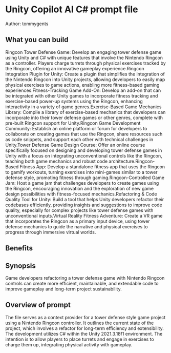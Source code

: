 # Unity Copilot AI C#  prompt file

Author: tommygents

## What you can build
Ringcon Tower Defense Game: Develop an engaging tower defense game using Unity and C# with unique features that involve the Nintendo Ringcon as a controller. Players charge turrets through physical exercises tracked by the Ringcon, offering an innovative gameplay experience.Ringcon Integration Plugin for Unity: Create a plugin that simplifies the integration of the Nintendo Ringcon into Unity projects, allowing developers to easily map physical exercises to game actions, enabling more fitness-based gaming experiences.Fitness-Tracking Game Add-On: Develop an add-on that can be integrated with other Unity games to incorporate fitness tracking and exercise-based power-up systems using the Ringcon, enhancing interactivity in a variety of game genres.Exercise-Based Game Mechanics Library: Compile a library of exercise-based mechanics that developers can incorporate into their tower defense games or other genres, complete with pre-built Ringcon support for Unity.Ringcon Game Development Community: Establish an online platform or forum for developers to collaborate on creating games that use the Ringcon, share resources such as code snippets, and support each other with technical challenges in Unity.Tower Defense Game Design Course: Offer an online course specifically focused on designing and developing tower defense games in Unity with a focus on integrating unconventional controls like the Ringcon, teaching both game mechanics and robust code architecture.Ringcon-Based Fitness App: Develop a standalone fitness app that uses the Ringcon to gamify workouts, turning exercises into mini-games similar to a tower defense style, promoting fitness through gaming.Ringcon-Controlled Game Jam: Host a game jam that challenges developers to create games using the Ringcon, encouraging innovation and the exploration of new game design possibilities with fitness-focused mechanics.Refactoring & Code Quality Tool for Unity: Build a tool that helps Unity developers refactor their codebases efficiently, providing insights and suggestions to improve code quality, especially for complex projects like tower defense games with unconventional inputs.Virtual Reality Fitness Adventure: Create a VR game that incorporates the Ringcon as a primary input device, using tower defense mechanics to guide the narrative and physical exercises to progress through immersive virtual worlds.

## Benefits


## Synopsis
Game developers refactoring a tower defense game with Nintendo Ringcon controls can create more efficient, maintainable, and extendable code to improve gameplay and long-term project sustainability.

## Overview of  prompt
The  file serves as a context provider for a tower defense style game project using a Nintendo Ringcon controller. It outlines the current state of the project, which involves a refactor for long-term efficiency and extensibility. The development utilizes C# within the Unity 2021.3.18f1 environment. The intention is to allow players to place turrets and engage in exercises to charge them up, integrating physical activity with gameplay.

